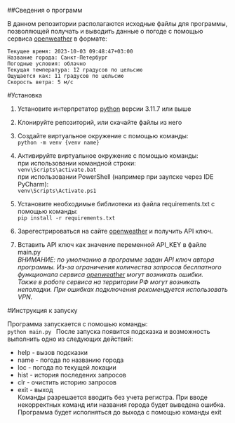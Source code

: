 ##Сведения о программ

В данном репозитории располагаются исходные файлы для программы, позволяющей получать и выводить данные о погоде с помощью сервиса  [openweather](https://openweathermap.org/) в формате:

`Текущее время: 2023-10-03 09:48:47+03:00`\
`Название города: Санкт-Петербург`\
`Погодные условия: облачно`\
`Текущая температура: 12 градусов по цельсию`\
`Ощущается как: 11 градусов по цельсию`\
`Скорость ветра: 5 м/c`

#Установка 

1. Установите интерпретатор [python]([openweather](https://openweathermap.org/)) версии 3.11.7 или выше
2. Клонируйте репозиторий, или скачайте файлы из него
3. Создайте виртуальное окружение с помощью команды:\
`python -m venv {venv name}`

4. Активируйте виртуальное окружение с помощью команды:\
при использовании командной строки:\
`venv\Scripts\activate.bat`\
при использовании PowerShell (например при заупске через IDE PyCharm):\
`venv\Scripts\Activate.ps1`
5. Установите необходимые библиотеки из файла requirements.txt с помощью команды:\
`pip install -r requirements.txt`
6. Зарегестрироваться на сайте [openweather](https://openweathermap.org/) и получить API ключ.
7. Вставить API ключ как значение переменной API_KEY в файле main.py\
*ВНИМАНИЕ: по умолчанию в программе задан API ключ автора программы. Из-за ограничения количества запросов беслпатного функционала сервиса [openweather](https://openweathermap.org/) могут возникать ошибки.*\
*Также в работе сервиса на территории РФ могут возникать неполадки. При ошибках подключения рекомендуется использовать VPN.*

#Инструкция к запуску

Программа запускается с помошью команды:\
`python main.py `
После запуска появится подсказка и возможность выполнить одно из следующих действий:
+ help  -  вызов подсказки
+ name  -  погода по названию города
+ loc  -  погода по текущей локации
+ hist  -  история последених запросов
+ clr  -  очистить историю запросов
+ exit  -  выход\
Команды разрешается вводить без учета регистра. При вводе некорректных команд или названия города будет выведена ошибка.\
Программа будет исполняться до выхода с помощью команды exit

